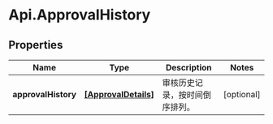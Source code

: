 # Api.ApprovalHistory

## Properties
Name | Type | Description | Notes
------------ | ------------- | ------------- | -------------
**approvalHistory** | [**[ApprovalDetails]**](ApprovalDetails.md) | 审核历史记录，按时间倒序排列。 | [optional] 
